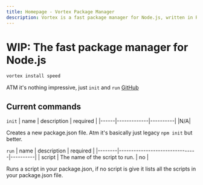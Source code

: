 ```yaml
---
title: Homepage - Vortex Package Manager
description: Vortex is a fast package manager for Node.js, written in Rust.
---
```

# WIP: The fast package manager for Node.js
```sh
vortex install speed
```
ATM it's nothing impressive, just `init` and `run`
[GitHub](https://github.com/vortex-pkg/vortex)
## Current commands
`init`
| name | description | required |
|------|-------------|----------|
|N/A|

Creates a new package.json file. Atm it's basically just legacy `npm init` but better.

`run`
| name   | description                    | required |
|--------|--------------------------------|----------|
| script | The name of the script to run. | no       |

Runs a script in your package.json, if no script is give it lists all the scripts in your package.json file.
